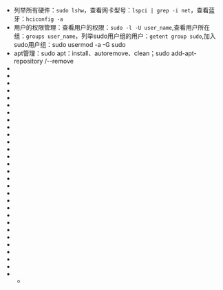 * 列举所有硬件：`sudo lshw`，查看网卡型号：`lspci | grep -i net`，查看蓝牙：`hciconfig -a`
* 用户的权限管理：查看用户的权限：`sudo -l -U user_name`,查看用户所在组：`groups user_name`，列举sudo用户组的用户：`getent group sudo`,加入sudo用户组：sudo usermod -a -G sudo <users>
* apt管理：sudo apt：install、autoremove、clean；sudo add-apt-repository <ppaname>/--remove <ppaname>
*
*
*
*
*
*
*
*
*
*
*
*
*
*
*
*
*
*
*
*
*
*
*
*
*
*
*
*
* * 

